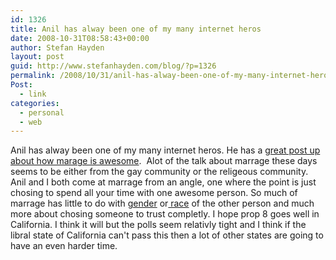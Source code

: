 ```yaml
---
id: 1326
title: Anil has alway been one of my many internet heros
date: 2008-10-31T08:58:43+00:00
author: Stefan Hayden
layout: post
guid: http://www.stefanhayden.com/blog/?p=1326
permalink: /2008/10/31/anil-has-alway-been-one-of-my-many-internet-heros/
Post:
  - link
categories:
  - personal
  - web
---
```

Anil has alway been one of my many internet heros. He has a <a href="http://dashes.com/anil/2008/10/in-defense-of-marriage.html">great post up about how marage is awesome</a>.  Alot of the talk about marrage these days seems to be either from the gay community or the religeous community. Anil and I both come at marrage from an angle, one where the point is just chosing to spend all your time with one awesome person. So much of marrage has little to do with <a href="http://www.noonprop8.com/">gender</a> or<a href="http://en.wikipedia.org/wiki/Loving_v._Virginia"> race</a> of the other person and much more about chosing someone to trust completly. I hope prop 8 goes well in California. I think it will but the polls seem relativly tight and I think if the libral state of California can't pass this then a lot of other states are going to have an even harder time.